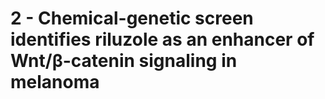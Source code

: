 
# 2 - Chemical-genetic screen identifies riluzole as an enhancer of Wnt/β-catenin signaling in melanoma
